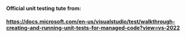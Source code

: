#### Official unit testing tute from:
#### https://docs.microsoft.com/en-us/visualstudio/test/walkthrough-creating-and-running-unit-tests-for-managed-code?view=vs-2022